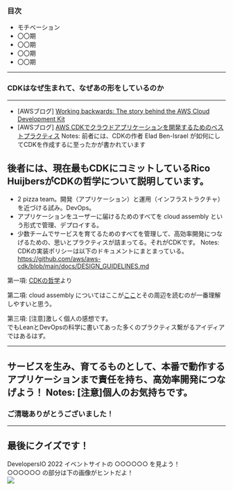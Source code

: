 ### 目次

- モチベーション
- 〇〇期
- 〇〇期
- 〇〇期
- 〇〇期
---
### CDKはなぜ生まれて、なぜあの形をしているのか
---
- [AWSブログ] <!-- .element style="font-size: 32px;" -->
  [Working backwards: The story behind the AWS Cloud Development Kit](https://aws.amazon.com/jp/blogs/opensource/working-backwards-the-story-behind-the-aws-cloud-development-kit/)<!-- .element style="font-size: 32px;" -->
- [AWSブログ] <!-- .element style="font-size: 32px; margin-top: 16px" -->
  [AWS CDKでクラウドアプリケーションを開発するためのベストプラクティス](https://aws.amazon.com/jp/blogs/news/best-practices-for-developing-cloud-applications-with-aws-cdk/)<!-- .element style="font-size: 32px;" -->
Notes:
前者には、CDKの作者 Elad Ben-Israel が如何にしてCDKを作成するに至ったかが書かれています

後者には、現在最もCDKにコミットしているRico HuijbersがCDKの哲学について説明しています。
---
- 2 pizza team。開発（アプリケーション）と運用（インフラストラクチャ）を近づける試み。DevOps。<!-- .element style="font-size: 36px;" -->
- アプリケーションをユーザーに届けるためのすべてを cloud assembly という形式で管理、デプロイする。<!-- .element style="font-size: 36px; margin-top: 16px" -->
- 少数チームでサービスを育てるためのすべてを管理して、高効率開発につなげるための、思いとプラクティスが詰まってる。それがCDKです。<!-- .element style="font-size: 36px; margin-top: 16px" -->
Notes:
CDKの実装ポリシーは以下のドキュメントにまとまっている。
https://github.com/aws/aws-cdk/blob/main/docs/DESIGN_GUIDELINES.md <!-- .element: style="overflow-wrap: break-word;" -->

第一項: [CDKの哲学](https://aws.amazon.com/jp/blogs/news/best-practices-for-developing-cloud-applications-with-aws-cdk/#more-46953:~:text=%E3%81%A6%E3%81%8F%E3%81%A0%E3%81%95%E3%81%84%E3%80%82-,CDK%E3%81%AE%E5%93%B2%E5%AD%A6,-%E5%89%8D%E5%9B%9E%E3%81%AE%E8%A8%98%E4%BA%8B)より

第二項: cloud assembly についてはここが[ここ](https://docs.aws.amazon.com/cdk/v2/guide/apps.html#apps_cloud_assembly:~:text=These%20artifacts%20include%20AWS%20CloudFormation%20templates%2C%20AWS%20Lambda%20application%20bundles%2C%20file%20and%20Docker%20image%20assets%2C%20and%20other%20deployment%20artifacts.)とその周辺を読むのが一番理解しやすいと思う。

第三項: [注意]激しく個人の感想です。  
でもLeanとDevOpsの科学に書いてあった多くのプラクティス繋がるアイディアではあるはず。

---
サービスを生み、育てるものとして、本番で動作するアプリケーションまで責任を持ち、高効率開発につなげよう！
Notes: [注意]個人のお気持ちです。
---
### ご清聴ありがとうございました！
---
最後にクイズです！
---
DevelopersIO 2022 イベントサイトの ○○○○○○ を見よう！<!-- .element style="font-size: 32px;" -->  
○○○○○○ の部分は下の画像がヒントだよ！<!-- .element style="font-size: 32px;" -->  
![](./quiz.png) <!-- .element: height="500px" -->
